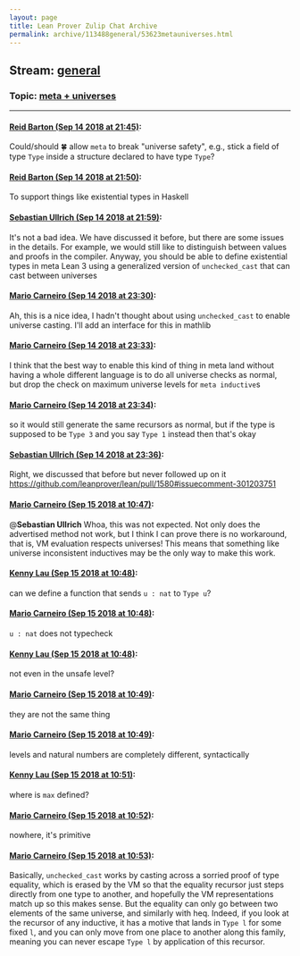 ```yaml
---
layout: page
title: Lean Prover Zulip Chat Archive 
permalink: archive/113488general/53623metauniverses.html
---
```


## Stream: [general](index.html)
### Topic: [meta + universes](53623metauniverses.html)

---

#### [Reid Barton (Sep 14 2018 at 21:45)](https://leanprover.zulipchat.com/#narrow/stream/113488-general/topic/meta%20%2B%20universes/near/133974969):
Could/should :four_leaf_clover: allow `meta` to break "universe safety", e.g., stick a field of type `Type` inside a structure declared to have type `Type`?

#### [Reid Barton (Sep 14 2018 at 21:50)](https://leanprover.zulipchat.com/#narrow/stream/113488-general/topic/meta%20%2B%20universes/near/133975221):
To support things like existential types in Haskell

#### [Sebastian Ullrich (Sep 14 2018 at 21:59)](https://leanprover.zulipchat.com/#narrow/stream/113488-general/topic/meta%20%2B%20universes/near/133975646):
It's not a bad idea. We have discussed it before, but there are some issues in the details. For example, we would still like to distinguish between values and proofs in the compiler. Anyway, you should be able to define existential types in meta Lean 3 using a generalized version of `unchecked_cast` that can cast between universes

#### [Mario Carneiro (Sep 14 2018 at 23:30)](https://leanprover.zulipchat.com/#narrow/stream/113488-general/topic/meta%20%2B%20universes/near/133980222):
Ah, this is a nice idea, I hadn't thought about using `unchecked_cast` to enable universe casting. I'll add an interface for this in mathlib

#### [Mario Carneiro (Sep 14 2018 at 23:33)](https://leanprover.zulipchat.com/#narrow/stream/113488-general/topic/meta%20%2B%20universes/near/133980318):
I think that the best way to enable this kind of thing in meta land without having a whole different language is to do all universe checks as normal, but drop the check on maximum universe levels for `meta inductive`s

#### [Mario Carneiro (Sep 14 2018 at 23:34)](https://leanprover.zulipchat.com/#narrow/stream/113488-general/topic/meta%20%2B%20universes/near/133980377):
so it would still generate the same recursors as normal, but if the type is supposed to be `Type 3` and you say `Type 1` instead then that's okay

#### [Sebastian Ullrich (Sep 14 2018 at 23:36)](https://leanprover.zulipchat.com/#narrow/stream/113488-general/topic/meta%20%2B%20universes/near/133980492):
Right, we discussed that before but never followed up on it https://github.com/leanprover/lean/pull/1580#issuecomment-301203751

#### [Mario Carneiro (Sep 15 2018 at 10:47)](https://leanprover.zulipchat.com/#narrow/stream/113488-general/topic/meta%20%2B%20universes/near/134003123):
@**Sebastian Ullrich** Whoa, this was not expected. Not only does the advertised method not work, but I think I can prove there is no workaround, that is, VM evaluation respects universes! This means that something like universe inconsistent inductives may be the only way to make this work.

#### [Kenny Lau (Sep 15 2018 at 10:48)](https://leanprover.zulipchat.com/#narrow/stream/113488-general/topic/meta%20%2B%20universes/near/134003181):
can we define a function that sends `u : nat` to `Type u`?

#### [Mario Carneiro (Sep 15 2018 at 10:48)](https://leanprover.zulipchat.com/#narrow/stream/113488-general/topic/meta%20%2B%20universes/near/134003182):
`u : nat` does not typecheck

#### [Kenny Lau (Sep 15 2018 at 10:48)](https://leanprover.zulipchat.com/#narrow/stream/113488-general/topic/meta%20%2B%20universes/near/134003185):
not even in the unsafe level?

#### [Mario Carneiro (Sep 15 2018 at 10:49)](https://leanprover.zulipchat.com/#narrow/stream/113488-general/topic/meta%20%2B%20universes/near/134003190):
they are not the same thing

#### [Mario Carneiro (Sep 15 2018 at 10:49)](https://leanprover.zulipchat.com/#narrow/stream/113488-general/topic/meta%20%2B%20universes/near/134003192):
levels and natural numbers are completely different, syntactically

#### [Kenny Lau (Sep 15 2018 at 10:51)](https://leanprover.zulipchat.com/#narrow/stream/113488-general/topic/meta%20%2B%20universes/near/134003257):
where is `max` defined?

#### [Mario Carneiro (Sep 15 2018 at 10:52)](https://leanprover.zulipchat.com/#narrow/stream/113488-general/topic/meta%20%2B%20universes/near/134003296):
nowhere, it's primitive

#### [Mario Carneiro (Sep 15 2018 at 10:53)](https://leanprover.zulipchat.com/#narrow/stream/113488-general/topic/meta%20%2B%20universes/near/134003307):
Basically, `unchecked_cast` works by casting across a sorried proof of type equality, which is erased by the VM so that the equality recursor just steps directly from one type to another, and hopefully the VM representations match up so this makes sense. But the equality can only go between two elements of the same universe, and similarly with heq. Indeed, if you look at the recursor of any inductive, it has a motive that lands in `Type l` for some fixed `l`, and you can only move from one place to another along this family, meaning you can never escape `Type l` by application of this recursor.

